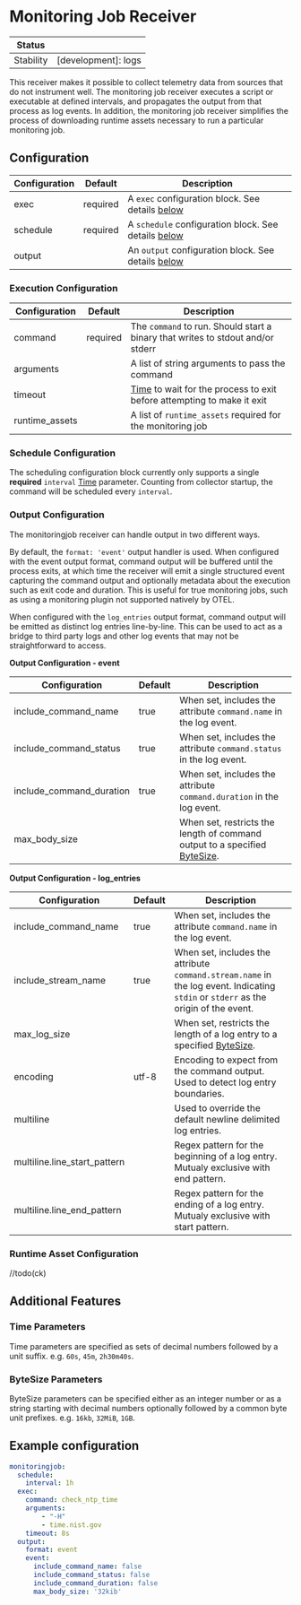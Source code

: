 # Monitoring Job Receiver

| Status        |                     |
| ------------- | -----------         |
| Stability     | [development]: logs |

This receiver makes it possible to collect telemetry data from sources that
do not instrument well. The monitoring job receiver executes a script or
executable at defined intervals, and propagates the output from that process
as log events. In addition, the monitoring job receiver simplifies the process
of downloading runtime assets necessary to run a particular monitoring job.

## Configuration

| Configuration | Default | Description
| ------------ | ------------ | ------------
| exec | required | A `exec` configuration block. See details [below](#execution-configuration)
| schedule | required | A `schedule` configuration block. See details [below](#schedule-configuration)
| output | | An `output` configuration block. See details [below](#output-configuration)

### Execution Configuration

| Configuration | Default | Description
| ------------ | ------------ | ------------
| command | required | The `command` to run. Should start a binary that writes to stdout and/or stderr
| arguments | | A list of string arguments to pass the command
| timeout | | [Time](#time-parameters) to wait for the process to exit before attempting to make it exit
| runtime_assets | | A list of `runtime_assets` required for the monitoring job

### Schedule Configuration

The scheduling configuration block currently only supports a single **required**
`interval` [Time](#time-parameters) parameter. Counting from collector startup, the command will be
scheduled every `interval`.

### Output Configuration

The monitoringjob receiver can handle output in two different ways.

By default, the `format: 'event'` output handler is used. When configured with
the event output format, command output will be buffered until the process exits,
at which time the receiver will emit a single structured event capturing the
command output and optionally metadata about the execution such as exit code
and duration. This is useful for true monitoring jobs, such as using a
monitoring plugin not supported natively by OTEL.

When configured with the `log_entries` output format, command output will be
emitted as distinct log entries line-by-line. This can be used to act as a
bridge to third party logs and other log events that may not be straightforward
to access.

**Output Configuration - event**

| Configuration | Default | Description
| ------------ | ------------ | ------------
| include_command_name | true | When set, includes the attribute `command.name` in the log event.
| include_command_status | true | When set, includes the attribute `command.status` in the log event.
| include_command_duration | true | When set, includes the attribute `command.duration` in the log event.
| max_body_size | | When set, restricts the length of command output to a specified [ByteSize](#bytesize-parameters).

**Output Configuration - log_entries**

| Configuration | Default | Description
| ------------ | ------------ | ------------
| include_command_name | true | When set, includes the attribute `command.name` in the log event.
| include_stream_name | true | When set, includes the attribute `command.stream.name` in the log event. Indicating `stdin` or `stderr` as the origin of the event.
| max_log_size | | When set, restricts the length of a log entry to a specified [ByteSize](#bytesize-parameters).
| encoding | utf-8 | Encoding to expect from the command output. Used to detect log entry boundaries.
| multiline | | Used to override the default newline delimited log entries.
| multiline.line_start_pattern | | Regex pattern for the beginning of a log entry. Mutualy exclusive with end pattern.
| multiline.line_end_pattern | | Regex pattern for the ending of a log entry. Mutualy exclusive with start pattern.

### Runtime Asset Configuration

//todo(ck)

## Additional Features

### Time Parameters

Time parameters are specified as sets of decimal numbers followed by a
unit suffix. e.g. `60s`, `45m`, `2h30m40s`.

### ByteSize Parameters

ByteSize parameters can be specified either as an integer number or as a string
starting with decimal numbers optionally followed by a common byte unit
prefixes. e.g. `16kb`, `32MiB`, `1GB`.

## Example configuration

```yaml
monitoringjob:
  schedule:
    interval: 1h
  exec:
    command: check_ntp_time
    arguments:
        - "-H"
        - time.nist.gov
    timeout: 8s
  output:
    format: event
    event:
      include_command_name: false
      include_command_status: false
      include_command_duration: false
      max_body_size: '32kib'
```
